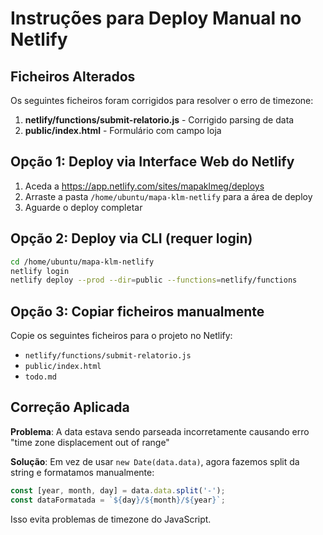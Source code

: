 # Instruções para Deploy Manual no Netlify

## Ficheiros Alterados

Os seguintes ficheiros foram corrigidos para resolver o erro de timezone:

1. **netlify/functions/submit-relatorio.js** - Corrigido parsing de data
2. **public/index.html** - Formulário com campo loja

## Opção 1: Deploy via Interface Web do Netlify

1. Aceda a https://app.netlify.com/sites/mapaklmeg/deploys
2. Arraste a pasta `/home/ubuntu/mapa-klm-netlify` para a área de deploy
3. Aguarde o deploy completar

## Opção 2: Deploy via CLI (requer login)

```bash
cd /home/ubuntu/mapa-klm-netlify
netlify login
netlify deploy --prod --dir=public --functions=netlify/functions
```

## Opção 3: Copiar ficheiros manualmente

Copie os seguintes ficheiros para o projeto no Netlify:

- `netlify/functions/submit-relatorio.js`
- `public/index.html`
- `todo.md`

## Correção Aplicada

**Problema**: A data estava sendo parseada incorretamente causando erro "time zone displacement out of range"

**Solução**: Em vez de usar `new Date(data.data)`, agora fazemos split da string e formatamos manualmente:

```javascript
const [year, month, day] = data.data.split('-');
const dataFormatada = `${day}/${month}/${year}`;
```

Isso evita problemas de timezone do JavaScript.

